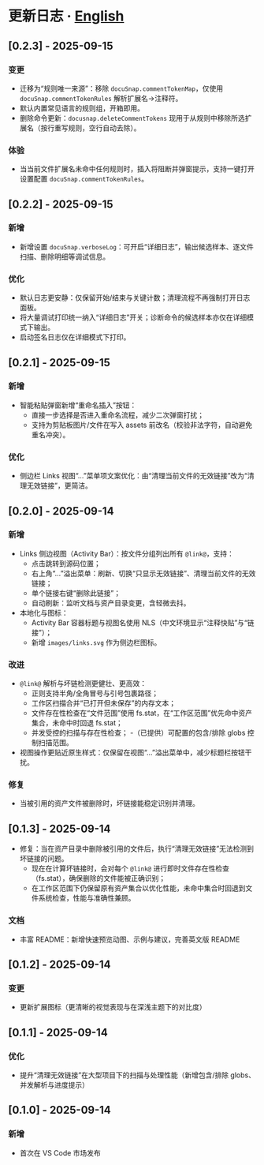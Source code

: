 # 更新日志 · [English](CHANGELOG.en.md)

## [0.2.3] - 2025-09-15
### 变更
- 迁移为“规则唯一来源”：移除 `docuSnap.commentTokenMap`，仅使用 `docuSnap.commentTokenRules` 解析扩展名→注释符。
- 默认内置常见语言的规则组，开箱即用。
- 删除命令更新：`docusnap.deleteCommentTokens` 现用于从规则中移除所选扩展名（按行重写规则，空行自动去除）。

### 体验
- 当当前文件扩展名未命中任何规则时，插入将阻断并弹窗提示，支持一键打开设置配置 `docuSnap.commentTokenRules`。

## [0.2.2] - 2025-09-15
### 新增
- 新增设置 `docuSnap.verboseLog`：可开启“详细日志”，输出候选样本、逐文件扫描、删除明细等调试信息。

### 优化
- 默认日志更安静：仅保留开始/结束与关键计数；清理流程不再强制打开日志面板。
- 将大量调试打印统一纳入“详细日志”开关；诊断命令的候选样本亦仅在详细模式下输出。
- 启动签名日志仅在详细模式下打印。

## [0.2.1] - 2025-09-15
### 新增
- 智能粘贴弹窗新增“重命名插入”按钮：
	- 直接一步选择是否进入重命名流程，减少二次弹窗打扰；
	- 支持为剪贴板图片/文件在写入 assets 前改名（校验非法字符，自动避免重名冲突）。

### 优化
- 侧边栏 Links 视图“…”菜单项文案优化：由“清理当前文件的无效链接”改为“清理无效链接”，更简洁。

## [0.2.0] - 2025-09-14
### 新增
- Links 侧边视图（Activity Bar）：按文件分组列出所有 `@link@`，支持：
	- 点击跳转到源码位置；
	- 右上角“…”溢出菜单：刷新、切换“只显示无效链接”、清理当前文件的无效链接；
	- 单个链接右键“删除此链接”；
	- 自动刷新：监听文档与资产目录变更，含轻微去抖。
- 本地化与图标：
	- Activity Bar 容器标题与视图名使用 NLS（中文环境显示“注释快贴”与“链接”）；
	- 新增 `images/links.svg` 作为侧边栏图标。

### 改进
- `@link@` 解析与坏链检测更健壮、更高效：
	- 正则支持半角/全角冒号与引号包裹路径；
	- 工作区扫描合并“已打开但未保存”的内存文本；
	- 文件存在性检查在“文件范围”使用 fs.stat，在“工作区范围”优先命中资产集合，未命中时回退 fs.stat；
	- 并发受控的扫描与存在性检查；
	-（已提供）可配置的包含/排除 globs 控制扫描范围。
- 视图操作更贴近原生样式：仅保留在视图“…”溢出菜单中，减少标题栏按钮干扰。

### 修复
- 当被引用的资产文件被删除时，坏链接能稳定识别并清理。

## [0.1.3] - 2025-09-14
- 修复：当在资产目录中删除被引用的文件后，执行“清理无效链接”无法检测到坏链接的问题。
	- 现在在计算坏链接时，会对每个 `@link@` 进行即时文件存在性检查（fs.stat），确保删除的文件能被正确识别；
	- 在工作区范围下仍保留原有资产集合以优化性能，未命中集合时回退到文件系统检查，性能与准确性兼顾。
### 文档
- 丰富 README：新增快速预览动图、示例与建议，完善英文版 README

## [0.1.2] - 2025-09-14
### 变更
- 更新扩展图标（更清晰的视觉表现与在深浅主题下的对比度）

## [0.1.1] - 2025-09-14
### 优化
- 提升“清理无效链接”在大型项目下的扫描与处理性能（新增包含/排除 globs、并发解析与进度提示）

## [0.1.0] - 2025-09-14
### 新增
- 首次在 VS Code 市场发布

